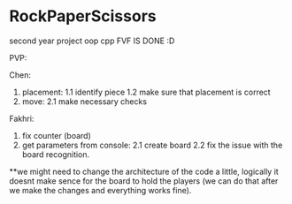 # RockPaperScissors
second year project oop cpp
FVF IS DONE :D

PVP:

Chen: 
1. placement:
1.1 identify piece
1.2 make sure that placement is correct
2. move:
2.1 make necessary checks

Fakhri:
1. fix counter (board)
2. get parameters from console:
2.1 create board
2.2 fix the issue with the board recognition. 


**we might need to change the architecture of the code a little, logically it doesnt make sence for the board to hold the players (we can do that after we make the changes and everything works fine).
